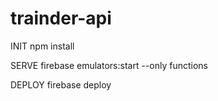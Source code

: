 # trainder-api
INIT
npm install

SERVE
firebase emulators:start --only functions

DEPLOY
firebase deploy
